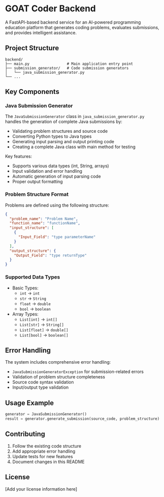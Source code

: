 # GOAT Coder Backend

A FastAPI-based backend service for an AI-powered programming education platform that generates coding problems, evaluates submissions, and provides intelligent assistance.

## Project Structure
```
backend/
├── main.py                 # Main application entry point
├── submission_generator/   # Code submission generators
│   └── java_submission_generator.py
└── ...
```

## Key Components

### Java Submission Generator
The `JavaSubmissionGenerator` class in `java_submission_generator.py` handles the generation of complete Java submissions by:
- Validating problem structures and source code
- Converting Python types to Java types
- Generating input parsing and output printing code
- Creating a complete Java class with main method for testing

Key features:
- Supports various data types (int, String, arrays)
- Input validation and error handling
- Automatic generation of input parsing code
- Proper output formatting

### Problem Structure Format
Problems are defined using the following structure:
```json
{
  "problem_name": "Problem Name",
  "function_name": "functionName",
  "input_structure": [
    {
      "Input_Field": "type parameterName"
    }
  ],
  "output_structure": {
    "Output_Field": "type returnType"
  }
}
```

### Supported Data Types
- Basic Types:
  - `int` → `int`
  - `str` → `String`
  - `float` → `double`
  - `bool` → `boolean`
- Array Types:
  - `List[int]` → `int[]`
  - `List[str]` → `String[]`
  - `List[float]` → `double[]`
  - `List[bool]` → `boolean[]`

## Error Handling
The system includes comprehensive error handling:
- `JavaSubmissionGeneratorException` for submission-related errors
- Validation of problem structure completeness
- Source code syntax validation
- Input/output type validation

## Usage Example
```python
generator = JavaSubmissionGenerator()
result = generator.generate_submission(source_code, problem_structure)
```

## Contributing
1. Follow the existing code structure
2. Add appropriate error handling
3. Update tests for new features
4. Document changes in this README

## License
[Add your license information here]

